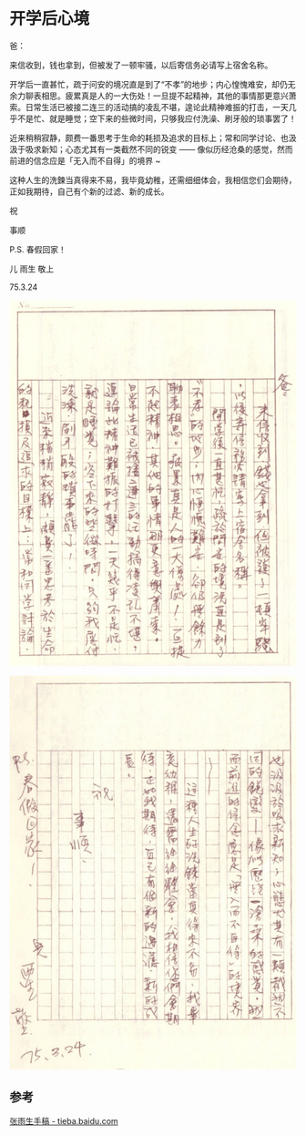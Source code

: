 # 开学后心境

爸：

来信收到，钱也拿到，但被发了一顿牢骚，以后寄信务必请写上宿舍名称。

开学后一直甚忙，疏于问安的境况直是到了“不孝”的地步；内心惶愧难安，却仍无余力聊表相思。疲累真是人的一大伤处！一旦提不起精神，其他的事情那更意兴萧索。日常生活已被接二连三的活动搞的凌乱不堪，遑论此精神难振的打击，一天几乎不是忙、就是睡觉；空下来的些微时间，只够我应付洗澡、刷牙般的琐事罢了！

近来稍稍寂静，颇费一番思考于生命的耗损及追求的目标上；常和同学讨论、也汲汲于吸求新知；心态尤其有一类截然不同的锐变 —— 像似历经沧桑的感觉，然而前进的信念应是「无入而不自得」的境界 ~

这种人生的洗鍊当真得来不易，我毕竟幼稚，还需细细体会，我相信您们会期待，正如我期待，自己有个新的过滤、新的成长。

祝

事顺

P.S. 春假回家！

儿 雨生 敬上

75.3.24

![page-1](./mood-after-school-starts-1.jpg)

![page-2](./mood-after-school-starts-2.jpg)

## 参考

[张雨生手稿 - tieba.baidu.com](https://tieba.baidu.com/p/2084189476#!/l/p1)
